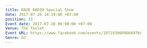 ```yaml
---
title: RAVE RADIO Special Show
date: 2017-07-26 14:19:00 +07:00
position: 33
Event date: 2017-07-28 00:00:00 +07:00
Venue: The Toilet
Event URL: https://www.facebook.com/events/1071939609604970/
Genre: DJ
---
```


